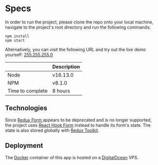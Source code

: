 # Specs

In order to run the project, please clone the repo onto your local machine, navigate to the project's root directory and run the following commands:

    npm install
    npm start

Alternatively, you can visit the following URL and try out the live demo yourself:
[255.255.255.0](www.placeholder.ocm)

|                  | Description |
| ---------------- | ----------- |
| Node             | v16.13.0    |
| NPM              | v8.1.0      |
| Time to complete | 8 hours     |

## Technologies

Since [Redux Form ](https://redux-form.com/8.3.0/) appears to be deprecated and is no longer supported, the project uses [React Hook Form](https://react-hook-form.com/) instead to handle its form's state. The state is also stored globally with [Redux Toolkit](https://redux-toolkit.js.org/).

## Deployment

The [Docker](https://www.docker.com/) container of this app is hosted on a [DigitalOcean](https://www.digitalocean.com/community) VPS.
